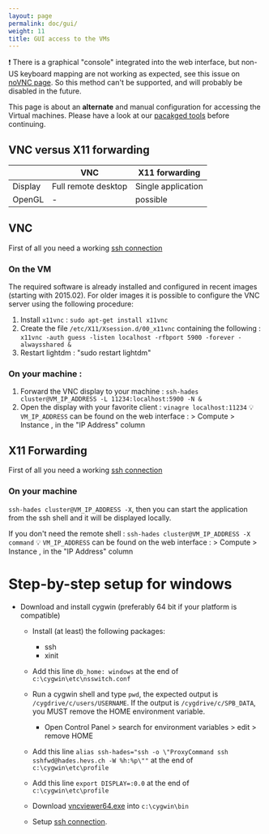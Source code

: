 ```yaml
---
layout: page
permalink: doc/gui/
weight: 11
title: GUI access to the VMs
---
```

:exclamation: There is a graphical "console" integrated into the web interface, but non-US keyboard mapping are not working as expected, see this issue on [noVNC page](https://github.com/kanaka/noVNC/issues/21).
So this method can't be supported, and will probably be disabled in the future.

This page is about an **alternate** and manual configuration for accessing the Virtual machines. Please have a look at our [pacakged tools](../tools) before continuing.

## VNC versus X11 forwarding

|               | VNC           | X11 forwarding |
| ------------- | ------------- | -------------  |
| Display       | Full remote desktop  | Single application   |
| OpenGL        | -                    | possible |

## VNC

First of all you need a working [ssh connection](../ssh/)

### On the VM
The required software is already installed and configured in recent images (starting with 2015.02). For older images it is possible to configure the VNC server using the following procedure:
1. Install `x11vnc` : `sudo apt-get install x11vnc`
2. Create the file `/etc/X11/Xsession.d/00_x11vnc` containing the following : `x11vnc -auth guess -listen localhost -rfbport 5900 -forever -alwaysshared &`
3. Restart lightdm : "sudo restart lightdm"

### On your machine :
1. Forward the VNC display to your machine : `ssh-hades cluster@VM_IP_ADDRESS -L 11234:localhost:5900 -N &`
2. Open the display with your favorite client : `vinagre localhost:11234`
:bulb: `VM_IP_ADDRESS` can be found on the web interface : > Compute > Instance , in the "IP Address" column

## X11 Forwarding

First of all you need a working [ssh connection](../ssh/)

### On your machine
`ssh-hades cluster@VM_IP_ADDRESS -X`, then you can start the application from the ssh shell and it will be
displayed locally.

If you don't need the remote shell : `ssh-hades cluster@VM_IP_ADDRESS -X command`
:bulb: `VM_IP_ADDRESS` can be found on the web interface : > Compute > Instance , in the "IP Address" column

# Step-by-step setup for windows <a name="windows"></a>
* Download and install cygwin (preferably 64 bit if your platform is compatible)
	* Install (at least) the following packages:
		* ssh
		* xinit
	* Add this line `db_home: windows` at the end of `c:\cygwin\etc\nsswitch.conf`
	* Run a cygwin shell and type `pwd`, the expected output is `/cygdrive/c/users/USERNAME`. If the output is `/cygdrive/c/SPB_DATA`,
	you MUST remove the HOME environment variable.
		* Open Control Panel > search for environment variables > edit > remove HOME
	* Add this line `alias ssh-hades="ssh -o \"ProxyCommand ssh sshfwd@hades.hevs.ch -W %h:%p\""` at the end of `c:\cygwin\etc\profile`
	* Add this line `export DISPLAY=:0.0` at the end of `c:\cygwin\etc\profile`
	* Download [vncviewer64.exe](http://tigervnc.bphinz.com/nightly/viewers/vncviewer64.exe) into `c:\cygwin\bin`

	* Setup [ssh connection](../ssh/).

